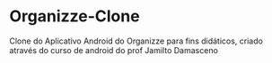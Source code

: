 # Organizze-Clone
Clone do Aplicativo Android do Organizze para fins didáticos, criado através do curso de android do prof Jamilto Damasceno
